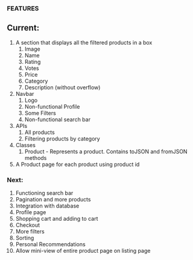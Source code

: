 ### FEATURES
## Current:
1. A section that displays all the filtered products in a box
    1. Image
    2. Name
    3. Rating
    4. Votes
    5. Price
    6. Category
    7. Description (without overflow)
2. Navbar
    1. Logo
    2. Non-functional Profile
    3. Some Filters
    4. Non-functional search bar
3. APIs
    1. All products
    2. Filtering products by category
4. Classes
    1. Product - Represents a product. Contains toJSON and fromJSON methods
5. A Product page for each product using product id
### Next:
1. Functioning search bar
2. Pagination and more products
3. Integration with database
4. Profile page
5. Shopping cart and adding to cart
6. Checkout
7. More filters
8. Sorting
9. Personal Recommendations
10. Allow mini-view of entire product page on listing page
